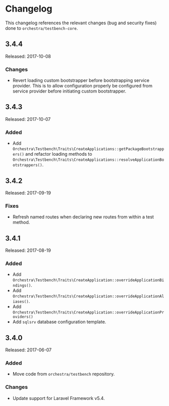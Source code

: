 # Changelog

This changelog references the relevant changes (bug and security fixes) done to `orchestra/testbench-core`.

## 3.4.4

Released: 2017-10-08

### Changes

* Revert loading custom bootstrapper before bootstrapping service provider. This is to allow configuration properly be configured from service provider before initiating custom bootstrapper.

## 3.4.3

Released: 2017-10-07

### Added

* Add `Orchestra\Testbench\Traits\CreateApplications::getPackageBootstrappers()` and refactor loading methods to `Orchestra\Testbench\Traits\CreateApplications::resolveApplicationBootstrappers()`.

## 3.4.2

Released: 2017-09-19

### Fixes

* Refresh named routes when declaring new routes from within a test method.

## 3.4.1

Released: 2017-08-19

### Added

* Add `Orchestra\Testbench\Traits\CreateApplication::overrideApplicationBindings()`.
* Add `Orchestra\Testbench\Traits\CreateApplication::overrideApplicationAliases()`.
* Add `Orchestra\Testbench\Traits\CreateApplication::overrideApplicationProviders()`
* Add `sqlsrv` database configuration template.

## 3.4.0

Released: 2017-06-07

### Added

* Move code from `orchestra/testbench` repository.

### Changes

* Update support for Laravel Framework v5.4.
